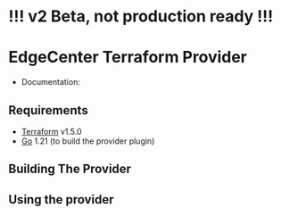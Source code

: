 # !!! v2 Beta, not production ready !!!
EdgeCenter Terraform Provider
==================

- Documentation: 

Requirements
------------

-	[Terraform](https://www.terraform.io/downloads.html) v1.5.0
-	[Go](https://golang.org/doc/install) 1.21 (to build the provider plugin)

Building The Provider
---------------------

Using the provider
----------------------
